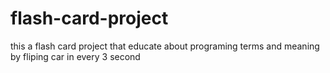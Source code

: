 # flash-card-project
this a flash card project that educate about programing terms and meaning by fliping car in every 3 second
